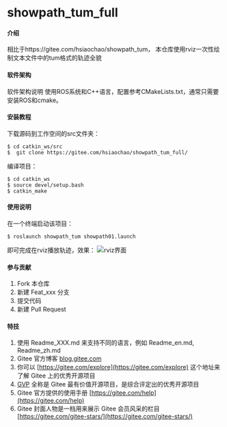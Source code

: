 #  showpath_tum_full

#### 介绍
相比于https://gitee.com/hsiaochao/showpath_tum，
本仓库使用rviz一次性绘制文本文件中的tum格式的轨迹全貌


#### 软件架构
软件架构说明
使用ROS系统和C++语言，配置参考CMakeLists.txt，通常只需要安装ROS和cmake。

#### 安装教程
下载源码到工作空间的src文件夹：
```
$ cd catkin_ws/src
$  git clone https://gitee.com/hsiaochao/showpath_tum_full/
```
编译项目：
```
$ cd catkin_ws
$ source devel/setup.bash
$ catkin_make
```
#### 使用说明

在一个终端启动该项目：
```
$ roslaunch showpath_tum showpath01.launch
```
即可完成在rviz播放轨迹，效果： 
![rviz界面](https://foruda.gitee.com/images/1701416703579507779/48ac3500_10693581.png "屏幕截图")
#### 参与贡献

1.  Fork 本仓库
2.  新建 Feat_xxx 分支
3.  提交代码
4.  新建 Pull Request


#### 特技

1.  使用 Readme\_XXX.md 来支持不同的语言，例如 Readme\_en.md, Readme\_zh.md
2.  Gitee 官方博客 [blog.gitee.com](https://blog.gitee.com)
3.  你可以 [https://gitee.com/explore](https://gitee.com/explore) 这个地址来了解 Gitee 上的优秀开源项目
4.  [GVP](https://gitee.com/gvp) 全称是 Gitee 最有价值开源项目，是综合评定出的优秀开源项目
5.  Gitee 官方提供的使用手册 [https://gitee.com/help](https://gitee.com/help)
6.  Gitee 封面人物是一档用来展示 Gitee 会员风采的栏目 [https://gitee.com/gitee-stars/](https://gitee.com/gitee-stars/)
